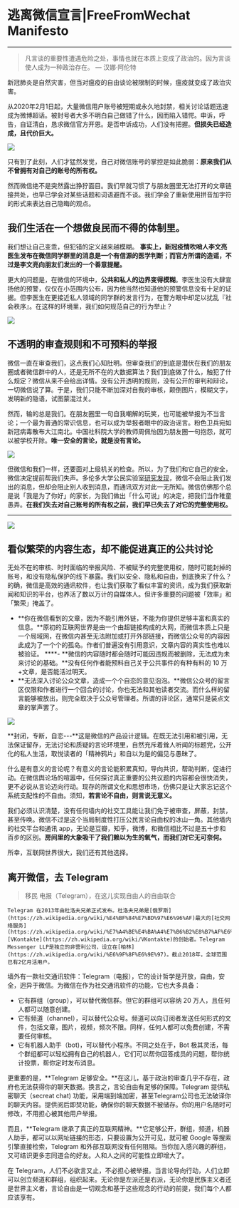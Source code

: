 # 逃离微信宣言|FreeFromWechat Manifesto
****

> 凡言谈的重要性遭遇危险之处，事情也就在本质上变成了政治的。因为言谈使人成为一种政治存在。 — 汉娜·阿伦特


新冠肺炎是自然灾害，但当对瘟疫的自由谈论被限制的时候，瘟疫就变成了政治灾害。

从2020年2月1日起，大量微信用户账号被短期或永久地封禁，相关讨论话题迅速成为微博超话。被封号者大多不明白自己做错了什么，因而陷入错愕。申诉，呼告，自证清白，恳求微信官方开恩。是否申诉成功，人们没有把握。**但损失已经造成，且代价巨大。**


![](https://paper-attachments.dropbox.com/s_16D361C7C27E60B2A9BC5B5F5A303825ECE82F835FA5A2701247B36958104B1F_1581537009607_image.png)


只有到了此刻，人们才猛然发觉，自己对微信账号的掌控是如此脆弱：**原来我们从不曾拥有对自己的账号的所有权。**

然而微信绝不是突然露出狰狞面目。我们早就习惯了与朋友圈里无法打开的文章链接共处，也早已学会对某些话题和词语避而不谈。我们学会了重新使用拼音加字符的形式来表达自己隐晦的观点。


## 我们生活在一个想做良民而不得的体制里。

我们想让自己变乖，但犯错的定义越来越模糊。  ****事实上，新冠疫情吹哨人李文亮医生发布在微信同学群里的消息是一个有信源的医学判断；而官方所谓的造谣，不过是李文亮向朋友们发出的一个善意提醒**。**

更大的问题是，在微信的环境中，**公共和私人的边界变得模糊**。李医生没有大肆宣扬他的预警，仅仅在小范围内公布，因为他当然也知道他的预警信息没有十足的证据。但李医生在更接近私人领域的同学群的发言行为，在警方眼中却足以扰乱『社会秩序』。在这样的环境里，我们如何规范自己的行为举止？


![](https://paper-attachments.dropbox.com/s_16D361C7C27E60B2A9BC5B5F5A303825ECE82F835FA5A2701247B36958104B1F_1581366367246_5FAA76D1-B0F3-4FC0-8DFE-D9C9B8513095.png)



## 不透明的审查规则和不可预料的举报

微信一直在审查我们，这点我们心知肚明。但审查我们的到底是潜伏在我们的朋友圈或者微信群中的人，还是无所不在的大数据算法？我们到底做了什么，触犯了什么规定？微信从来不会给出详情。没有公开透明的规则，没有公开的审判和辩论，一切微信说了算。于是，我们只能不断加深对自我的审核，颠倒图片，模糊文字，发明新的隐语，试图蒙混过关。

然而，输的总是我们。在朋友圈里一句自我嘲解的玩笑，也可能被举报为不当言论；一个最为普通的常识信息，也可以成为举报者眼中的政治谣言。粉色卫兵宛如新冠病毒散布大江南北。中国社科院大学的教师周佩怡因为朋友圈一句抱怨，就可以被学校开除。**唯一安全的言论，就是没有言论。**


![](https://paper-attachments.dropbox.com/s_16D361C7C27E60B2A9BC5B5F5A303825ECE82F835FA5A2701247B36958104B1F_1581366379211_2F3B6477-636C-4FB3-89FD-6B7D9D5B1E33.png)


但微信和我们一样，还要面对上级机关的检查。所以，为了我们和它自己的安全，微信决定提前帮我们失声。多伦多大学公民实验室[研究发现](https://citizenlab.ca/2016/12/%E4%B8%80app%E4%B8%A4%E5%88%B6%EF%BC%9A%E5%BE%AE%E4%BF%A1%E5%A6%82%E4%BD%95%E5%8C%BA%E5%88%AB%E5%AE%A1%E6%9F%A5%E4%B8%AD%E5%9B%BD%E5%8F%8A%E6%B5%B7%E5%A4%96%E7%94%A8%E6%88%B7/)，微信不会阻止我们发出的消息，但却会阻止别人收到消息，而通讯双方对此一无所知。微信仿佛那个总是说「我是为了你好」的家长，为我们做出「什么可说」的决定，把我们当作稚童愚弄。**在我们失去对自己账号的所有权之前，我们早已失去了对它的完整使用权。**

****
![](https://paper-attachments.dropbox.com/s_16D361C7C27E60B2A9BC5B5F5A303825ECE82F835FA5A2701247B36958104B1F_1581366393358_BA8B038B-6DC4-447D-B39F-DDDCA7034457.png)



## 看似繁荣的内容生态，却不能促进真正的公共讨论

无处不在的审核、时时面临的举报风险、不被赋予的完整使用权，随时可能封掉的账号，和没有隐私保护的线下暴露。我们以安全、隐私和自由，到底换来了什么？的确，微信是高效的通讯软件，也让我们获取了看似丰富的资讯，成为我们获取新闻和知识的平台，也养活了数以万计的自媒体人。但许多重要的问题被「效率」和「繁荣」掩盖了。


- **你在微信看到的文章，因为不能引用外链，不能为你提供足够丰富和真实的信息。**原初的互联网世界是由一个由超链接构成的大网，而微信本质上只是一个局域网，在微信内甚至无法附加或打开外部链接，而微信公众号的内容因此成为了一个个的孤岛。作者们普遍没有引用意识，文章内容的真实性也难以被验证。
****- **微信的内容随时都会随时可能因违规而被删除，无法成为未来讨论的基础。**没有任何作者能预料自己关于公共事件的有种有料的 10 万+文章，是否能活过明天。
- **无法深入讨论公众文章，造成一个个自恋的意见泡泡。**微信公众号的留言区仅限和作者进行一个回合的讨论，你也无法和其他读者交流。而什么样的留言能够被放出，则完全取决于公众号管理者。所谓的评论区，通常只是装点文章的掌声罢了。


![](https://paper-attachments.dropbox.com/s_16D361C7C27E60B2A9BC5B5F5A303825ECE82F835FA5A2701247B36958104B1F_1581366433985_606A8321-3B78-4580-817B-7C4A4431EA0F.png)


**封闭，专断，自恋---**这是微信的产品设计逻辑。在既无法引用和被引用，无法保证留存，无法讨论和质疑的言论环境里，自然充斥着耸人听闻的标题党，公开化的私人生活，取悦读者的「精神鸦片」和自以为是的偏见与愚昧了。

什么是有意义的言论呢？有意义的言论能积累真知，导向共识，帮助判断，促进行动。在微信舆论场的喧嚣中，任何探讨真正重要的公共议题的内容都会很快消失，更不必说从言论迈向行动。现存的所谓文化和思想市场，仿佛只是让大家忘记这个系统支配性的不自由。须知，**若言论不自由，则言说无意义。**

我们必须认识清楚，没有任何墙内的社交工具能让我们免于被审查，屏蔽，封禁，甚至传唤。微信不过是这个当局制度性打压公民言论自由权的冰山一角。其他墙内的社交平台和通讯 app，无论是豆瓣，知乎，微博，和微信相比不过是五十步和百步的区别。**房间里的大象吸干了我们赖以为生的氧气，而我们对它无可奈何。**

所幸，互联网世界很大，我们还有其他选择。


## **离开微信，去 Telegram** 
> 移民 电报（Telegram），在这儿实现自由人的自由联合

```
Telegram 在2013年由杜洛夫兄弟正式发布。杜洛夫兄弟是[俄罗斯](https://zh.wikipedia.org/wiki/%E4%BF%84%E7%BD%97%E6%96%AF)最大的[社交网络服务](https://zh.wikipedia.org/wiki/%E7%A4%BE%E4%BA%A4%E7%B6%B2%E8%B7%AF%E6%9C%8D%E5%8B%99)[VKontakte](https://zh.wikipedia.org/wiki/VKontakte)的创始者。Telegram Messenger LLP是独立的非营利公司，设立在[柏林](https://zh.wikipedia.org/wiki/%E6%9F%8F%E6%9E%97)。截止2018年，全球范围已有2亿月活用户。
```

墙外有一款社交通讯软件：Telegram（电报），它的设计哲学是开放，自由，安全，迥异于微信。为微信在作为社交通讯软件的功能，它也大多具备：


- 它有群组（group），可以替代微信群。但它的群组可以容纳 20 万人，且任何人都可以随意创建。
- 它有频道（channel），可以替代公众号。频道可以向订阅者发送任何形式的文件，包括文章，图片，视频，频次不限。同样，任何人都可以免费创建，不需要任何审核。
- 它有机器人助手（bot)，可以替代小程序。不同之处在于，Bot 极其灵活，每个群组都可以轻松拥有自己的机器人，它们可以帮你回答成员的问题，帮你统计投票，帮你定时发布消息。

更重要的是，**Telegram 足够安全。**在这儿，基于政治的审查几乎不存在，政府也无法获得你的聊天数据。换言之，言论自由有足够的保障。Telegram 提供私密聊天（secreat chat) 功能，采用端到端加密，甚至Telegram公司也无法破译你的聊天内容。提供阅后即焚功能，确保你的聊天数据不被储存。你的用户名随时可修改，不用担心被其他用户举报。

而且，**Telegram 继承了真正的互联网精神。**它足够公开，群组，频道，机器人助手，都可以以网址链接的形态，只要设置为公开可见，就可被 Google 等搜索引擎直接检索，Telegram 和外部互联网没有任何阻隔。当你加入感兴趣的群组，又可结识更多志同道合的好友。人和人之间的可能性立即增大了。

在 Telegram，人们不必欲言又止，不必担心被举报。当言论导向行动，人们立即可以创立频道和群组，组织起来。无论你是左派还是右派，无论你是民族主义者还是世界主义者，言论自由是一切观念和基于这些观念的行动的前提，我们每个人都应该享有。



